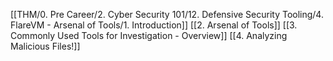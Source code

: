 [[THM/0. Pre Career/2. Cyber Security 101/12. Defensive Security Tooling/4. FlareVM - Arsenal of Tools/1. Introduction]]
[[2. Arsenal of Tools]]
[[3. Commonly Used Tools for Investigation - Overview]]
[[4. Analyzing Malicious Files!]]
